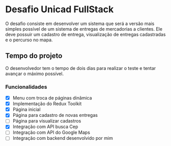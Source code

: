 # Desafio Unicad FullStack

O desafio consiste em desenvolver um sistema que será a versão mais simples possível de um sistema de entregas de mercadorias a clientes. Ele deve possuir um cadastro de entrega, visualização de entregas cadastradas e o percurso no mapa.

## Tempo do projeto

O desenvolvedor tem o tempo de dois dias para realizar o teste e tentar avançar o máximo possível.

### Funcionalidades

- [x] Menu com troca de páginas dinâmica
- [x] Implementação do Redux Toolkit
- [x] Página inicial
- [x] Página para cadastro de novas entregas
- [ ] Página para visualizar cadastros
- [x] Integração com API busca Cep
- [ ] Integração com API do Google Maps
- [ ] Integração com backend desenvolvido por mim
